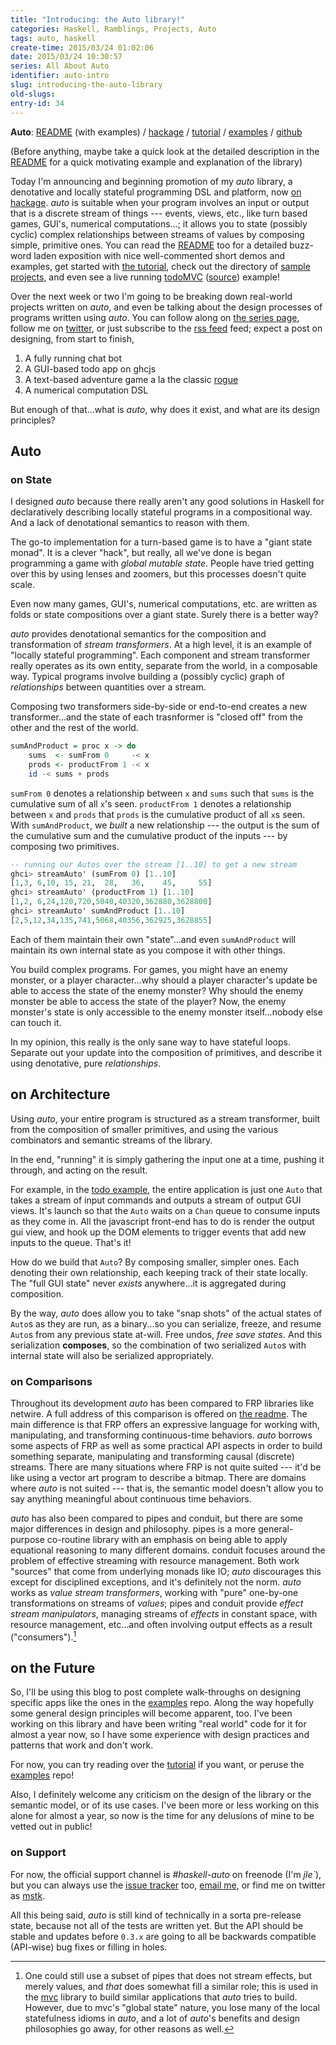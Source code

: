 ```yaml
---
title: "Introducing: the Auto library!"
categories: Haskell, Ramblings, Projects, Auto
tags: auto, haskell
create-time: 2015/03/24 01:02:06
date: 2015/03/24 10:30:57
series: All About Auto
identifier: auto-intro
slug: introducing-the-auto-library
old-slugs: 
entry-id: 34
---
```


**Auto**: [README][] (with examples) / [hackage][auto] / [tutorial][] /
[examples][auto-examples] / [github][autogh]

(Before anything, maybe take a quick look at the detailed description in the
[README][] for a quick motivating example and explanation of the library)

Today I'm announcing and beginning promotion of my *auto* library, a
denotative and locally stateful programming DSL and platform, now [on
hackage][auto].  *auto* is suitable when your program involves an input or
output that is a discrete stream of things --- events, views, etc., like turn
based games, GUI's, numerical computations...; it allows you to state
(possibly cyclic) complex relationships between streams of values by composing
simple, primitive ones.  You can read the [README] too for a detailed
buzz-word laden exposition with nice well-commented short demos and examples,
get started with [the tutorial][tutorial], check out the directory of [sample
projects][auto-examples], and even see a live running [todoMVC][]
([source][todosrc]) example!

[auto]: http://hackage.haskell.org/package/auto
[README]: https://github.com/mstksg/auto/blob/master/README.md
[tutorial]: https://github.com/mstksg/auto/blob/master/tutorial/tutorial.md
[auto-examples]: https://github.com/mstksg/auto-examples
[todoMVC]: http://mstksg.github.io/auto-examples/todo/
[todosrc]: https://github.com/mstksg/auto-examples/blob/master/src/Todo.hs
[autogh]: https://github.com/mstksg/auto

Over the next week or two I'm going to be breaking down real-world projects
written on *auto*, and even be talking about the design processes of programs
written using *auto*.  You can follow along on [the series page][series],
follow me on [twitter][], or just subscribe to the [rss feed][rss] feed;
expect a post on designing, from start to finish,

1.  A fully running chat bot
2.  A GUI-based todo app on ghcjs
3.  A text-based adventure game a la the classic [rogue][]
4.  A numerical computation DSL

[series]: http://blog.jle.im/entries/series/+all-about-auto
[rss]: http://blog.jle.im/rss
[rogue]: http://en.wikipedia.org/wiki/Rogue_%28video_game%29
[twitter]: https://twitter.com/mstk "Twitter"

But enough of that...what is *auto*, why does it exist, and what are its design
principles?

Auto
----

### on State

I designed *auto* because there really aren't any good solutions in Haskell
for declaratively describing locally stateful programs in a compositional way.
And a lack of denotational semantics to reason with them.

The go-to implementation for a turn-based game is to have a "giant state
monad".  It is a clever "hack", but really, all we've done is began
programming a game with *global mutable state*.  People have tried getting
over this by using lenses and zoomers, but this processes doesn't quite scale.

Even now many games, GUI's, numerical computations, etc. are written as
folds or state compositions over a giant state.  Surely there is a better way?

*auto* provides denotational semantics for the composition and transformation
of *stream transformers*.  At a high level, it is an example of "locally
stateful programming".  Each component and stream transformer really operates
as its own entity, separate from the world, in a composable way.  Typical
programs involve building a (possibly cyclic) graph of *relationships* between
quantities over a stream.

Composing two transformers side-by-side or end-to-end creates a new
transformer...and the state of each trasnformer is "closed off" from the other
and the rest of the world.

~~~haskell
sumAndProduct = proc x -> do
    sums  <- sumFrom 0     -< x
    prods <- productFrom 1 -< x
    id -< sums + prods
~~~

`sumFrom 0` denotes a relationship between `x` and `sums` such that `sums` is
the cumulative sum of all `x`'s seen.  `productFrom 1` denotes a relationship
between `x` and `prods` that `prods` is the cumulative product of all `x`s
seen.  With `sumAndProduct`, we *built* a new relationship --- the output is
the sum of the cumulative sum and the cumulative product of the inputs --- by
composing two primitives.

~~~haskell
-- running our Autos over the stream [1..10] to get a new stream
ghci> streamAuto' (sumFrom 0) [1..10]
[1,3, 6,10, 15, 21,  28,   36,    45,     55]
ghci> streamAuto' (productFrom 1) [1..10]
[1,2, 6,24,120,720,5040,40320,362880,3628800]
ghci> streamAuto' sumAndProduct [1..10]
[2,5,12,34,135,741,5068,40356,362925,3628855]
~~~

Each of them maintain their own "state"...and even
`sumAndProduct` will maintain its own internal state as you compose it with
other things.

You build complex programs.  For games, you might have an enemy monster, or a
player character...why should a player character's update be able to access
the state of the enemy monster?  Why should the enemy monster be able to
access the state of the player?  Now, the enemy monster's state is only
accessible to the enemy monster itself...nobody else can touch it.

In my opinion, this really is the only sane way to have stateful loops.
Separate out your update into the composition of primitives, and describe it
using denotative, pure *relationships*.

on Architecture
---------------

Using *auto*, your entire program is structured as a stream transformer, built
from the composition of smaller primitives, and using the various combinators
and semantic streams of the library.

In the end, "running" it is simply gathering the input one at a time, pushing
it through, and acting on the result.

For example, in the [todo example][todoMVC], the entire application is just
one `Auto` that takes a stream of input commands and outputs a stream of
output GUI views.  It's launch so that the `Auto` waits on a `Chan` queue to
consume inputs as they come in.  All the javascript front-end has to do is
render the output gui view, and hook up the DOM elements to trigger events
that add new inputs to the queue.  That's it!

How do we build that `Auto`?  By composing smaller, simpler ones.  Each
denoting their own relationship, each keeping track of their state locally.
The "full GUI state" never *exists* anywhere...it is aggregated during
composition.

By the way, *auto* does allow you to take "snap shots" of the actual states of
`Auto`s as they are run, as a binary...so you can serialize, freeze, and
resume `Auto`s from any previous state at-will.  Free undos, *free save
states*.  And this serialization **composes**, so the combination of two
serialized `Auto`s with internal state will also be serialized appropriately.

### on Comparisons

Throughout its development *auto* has been compared to FRP libraries like
netwire.  A full address of this comparison is offered on [the readme][frp].
The main difference is that FRP offers an expressive language for working
with, manipulating, and transforming continuous-time behaviors.  *auto*
borrows some aspects of FRP as well as some practical API aspects in order to
build something separate, manipulating and transforming causal (discrete)
streams.  There are many situations where FRP is not quite suited --- it'd be
like using a vector art program to describe a bitmap.  There are domains where
*auto* is not suited --- that is, the semantic model doesn't allow you to say
anything meaningful about continuous time behaviors.

[frp]: https://github.com/mstksg/auto#relation-to-frp

*auto* has also been compared to pipes and conduit, but there are some major
differences in design and philosophy.  pipes is a more general-purpose
co-routine library with an emphasis on being able to apply equational
reasoning to many different domains.  conduit focuses around the problem of
effective streaming with resource management.  Both work "sources" that
come from underlying monads like IO; *auto* discourages this except for
disciplined exceptions, and it's definitely not the norm.  *auto* works as
*value stream transformers*, working with "pure" one-by-one transformations on
streams of *values*; pipes and conduit provide *effect stream manipulators*,
managing streams of *effects* in constant space, with resource management,
etc...and often involving output effects as a result ("consumers").[^pipes]

[^pipes]: One could still use a subset of pipes that does not stream effects,
but merely values, and *that* does somewhat fill a similar role; this is used
in the [mvc][] library to build similar applications that *auto* tries to
build.  However, due to mvc's "global state" nature, you lose many of the local
statefulness idioms in *auto*, and a lot of *auto*'s benefits and design
philosophies go away, for other reasons as well.

[mvc]: https://hackage.haskell.org/package/mvc

on the Future
-------------

So, I'll be using this blog to post complete walk-throughs on designing
specific apps like the ones in the [examples][auto-examples] repo.  Along the
way hopefully some general design principles will become apparent, too.  I've
been working on this library and have been writing "real world" code for it
for almost a year now, so I have some experience with design practices and
patterns that work and don't work.

For now, you can try reading over the [tutorial][] if you want, or peruse the
[examples][auto-examples] repo!

Also, I definitely welcome any criticism on the design of the library or the
semantic model, or of its use cases.  I've been more or less working on this
alone for almost a year, so now is the time for any delusions of mine to be
vetted out in public!

### on Support

For now, the official support channel is *#haskell-auto* on freenode (I'm
*jle`*), but you can always use the [issue tracker][tracker] too, [email
me](mailto:justin@jle.im), or find me on twitter as [mstk][twitter].

[tracker]: https://github.com/mstksg/issues

All this being said, *auto* is still kind of technically in a sorta
pre-release state, because not all of the tests are written yet.  But the API
should be stable and updates before `0.3.x` are going to all be backwards
compatible (API-wise) bug fixes or filling in holes.
